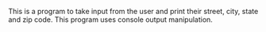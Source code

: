 This is a program to take input from the user and print their street, city, state and zip code. This program uses console output manipulation.
